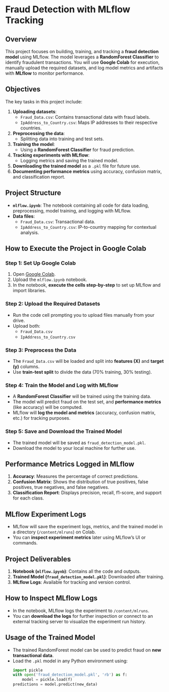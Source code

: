 # **Fraud Detection with MLflow Tracking**  

## **Overview**  
This project focuses on building, training, and tracking a **fraud detection model** using MLflow. The model leverages a **RandomForest Classifier** to identify fraudulent transactions. You will use **Google Colab** for execution, manually upload the required datasets, and log model metrics and artifacts with **MLflow** to monitor performance.

## **Objectives**  
The key tasks in this project include:  
1. **Uploading datasets**:  
   - `Fraud_Data.csv`: Contains transactional data with fraud labels.  
   - `IpAddress_to_Country.csv`: Maps IP addresses to their respective countries.  
2. **Preprocessing the data**:  
   - Splitting data into training and test sets.  
3. **Training the model**:  
   - Using a **RandomForest Classifier** for fraud prediction.  
4. **Tracking experiments with MLflow**:  
   - Logging metrics and saving the trained model.  
5. **Downloading the trained model** as a `.pkl` file for future use.  
6. **Documenting performance metrics** using accuracy, confusion matrix, and classification report.

## **Project Structure**  
- **`mlflow.ipynb`**: The notebook containing all code for data loading, preprocessing, model training, and logging with MLflow.  
- **Data files**:  
  - `Fraud_Data.csv`: Transactional data.  
  - `IpAddress_to_Country.csv`: IP-to-country mapping for contextual analysis.  

## **How to Execute the Project in Google Colab**  
### **Step 1: Set Up Google Colab**  
1. Open [Google Colab](https://colab.research.google.com/).  
2. Upload the `mlflow.ipynb` notebook.  
3. In the notebook, **execute the cells step-by-step** to set up MLflow and import libraries.

### **Step 2: Upload the Required Datasets**  
- Run the code cell prompting you to upload files manually from your drive.  
- Upload both:  
  - `Fraud_Data.csv`  
  - `IpAddress_to_Country.csv`

### **Step 3: Preprocess the Data**  
- The `Fraud_Data.csv` will be loaded and split into **features (X)** and **target (y)** columns.  
- Use **train-test split** to divide the data (70% training, 30% testing).

### **Step 4: Train the Model and Log with MLflow**  
- A **RandomForest Classifier** will be trained using the training data.  
- The model will predict fraud on the test set, and **performance metrics** (like accuracy) will be computed.  
- MLflow will **log the model and metrics** (accuracy, confusion matrix, etc.) for tracking purposes.  

### **Step 5: Save and Download the Trained Model**  
- The trained model will be saved as `fraud_detection_model.pkl`.  
- Download the model to your local machine for further use.

## **Performance Metrics Logged in MLflow**  
1. **Accuracy**: Measures the percentage of correct predictions.  
2. **Confusion Matrix**: Shows the distribution of true positives, false positives, true negatives, and false negatives.  
3. **Classification Report**: Displays precision, recall, f1-score, and support for each class.  

## **MLflow Experiment Logs**  
- MLflow will save the experiment logs, metrics, and the trained model in a directory (`/content/mlruns`) on Colab.  
- You can **inspect experiment metrics** later using MLflow’s UI or commands.

## **Project Deliverables**  
1. **Notebook (`mlflow.ipynb`)**: Contains all the code and outputs.  
2. **Trained Model (`fraud_detection_model.pkl`)**: Downloaded after training.  
3. **MLflow Logs**: Available for tracking and version control.

## **How to Inspect MLflow Logs**  
- In the notebook, MLflow logs the experiment to `/content/mlruns`.  
- You can **download the logs** for further inspection or connect to an external tracking server to visualize the experiment run history.

## **Usage of the Trained Model**  
- The trained RandomForest model can be used to predict fraud on **new transactional data**.  
- Load the `.pkl` model in any Python environment using:  
  ```python
  import pickle
  with open('fraud_detection_model.pkl', 'rb') as f:
      model = pickle.load(f)
  predictions = model.predict(new_data)
